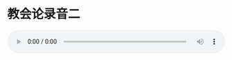 # 教会论录音二

<audio style="width: 100%;" preload="false" controls controlslist="nodownload"><source src="http://file.simai.life/audio/mp3/old/27435.mp3" type="audio/mpeg">Your browser does not support the audio element.</audio>


